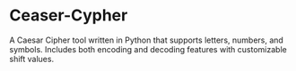# Ceaser-Cypher
A Caesar Cipher tool written in Python that supports letters, numbers, and symbols. Includes both encoding and decoding features with customizable shift values.
